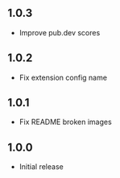 ## 1.0.3

* Improve pub.dev scores

## 1.0.2

* Fix extension config name

## 1.0.1

* Fix README broken images

## 1.0.0

* Initial release
